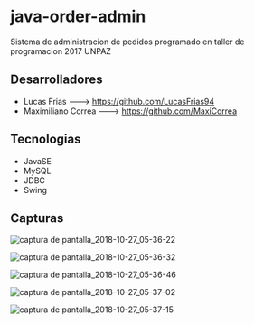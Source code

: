 # java-order-admin
Sistema de administracion de pedidos programado en taller de programacion 2017 UNPAZ

## Desarrolladores

- Lucas Frias        ---> https://github.com/LucasFrias94
- Maximiliano Correa ---> https://github.com/MaxiCorrea

## Tecnologias
- JavaSE
- MySQL
- JDBC
- Swing

## Capturas
![captura de pantalla_2018-10-27_05-36-22](https://user-images.githubusercontent.com/34853850/47601698-d2da7500-d9aa-11e8-9118-95ac2f9cef7d.png)

![captura de pantalla_2018-10-27_05-36-32](https://user-images.githubusercontent.com/34853850/47601699-d4a43880-d9aa-11e8-84f9-66c0d886733d.png)

![captura de pantalla_2018-10-27_05-36-46](https://user-images.githubusercontent.com/34853850/47601700-d66dfc00-d9aa-11e8-9365-e2bc16b880b3.png)

![captura de pantalla_2018-10-27_05-37-02](https://user-images.githubusercontent.com/34853850/47601701-d79f2900-d9aa-11e8-8345-c6ab7444bc07.png)

![captura de pantalla_2018-10-27_05-37-15](https://user-images.githubusercontent.com/34853850/47601702-d8d05600-d9aa-11e8-88b8-f42f1e51a9a4.png)

